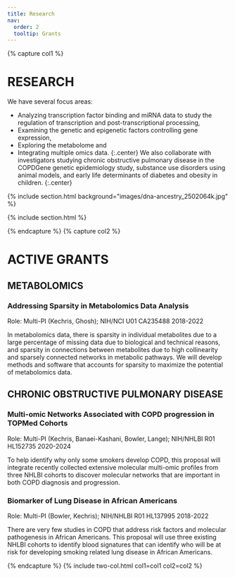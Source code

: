 ```yaml
---
title: Research
nav:
  order: 2
  tooltip: Grants
---
```


{% capture col1 %}

# RESEARCH

We have several focus areas:
*  Analyzing transcription factor binding and miRNA data to study the regulation of transcription and post-transcriptional processing,
* Examining the genetic and epigenetic factors controlling gene expression, 
* Exploring the metabolome and 
* Integrating multiple omics data.
{:.center}
 We also collaborate with investigators studying chronic obstructive pulmonary 
disease in the COPDGene genetic epidemiology study, substance use disorders using animal models, and early life 
determinants of diabetes and obesity in children.
{:.center}

{% include section.html background="images/dna-ancestry_2502064k.jpg" %}

{% include section.html %}

{% endcapture %}
{% capture col2 %}

# ACTIVE GRANTS

## METABOLOMICS

### Addressing Sparsity in Metabolomics Data Analysis
Role: Multi-PI (Kechris, Ghosh); NIH/NCI U01 CA235488 2018-2022

In metabolomics data, there is sparsity in individual metabolites due to a large percentage of missing data due to biological and technical reasons,
and sparsity in connections between metabolites due to high collinearity and sparsely connected networks in metabolic pathways.
 We will develop methods and software that accounts for sparsity to maximize the potential of metabolomics data.


## CHRONIC OBSTRUCTIVE PULMONARY DISEASE

### Multi-omic Networks Associated with COPD progression in TOPMed Cohorts
Role: Multi-PI (Kechris, Banaei-Kashani, Bowler, Lange); NIH/NHLBI R01 HL152735 2020-2024

To help identify why only some smokers develop COPD, this proposal will integrate recently collected extensive 
molecular multi-omic profiles from three NHLBI cohorts to discover molecular networks that are important in both 
COPD diagnosis and progression.

### Biomarker of Lung Disease in African Americans
Role: Multi-PI (Bowler, Kechris); NIH/NHLBI R01 HL137995 2018-2022

There are very few studies in COPD that address risk factors and molecular pathogenesis in African Americans.
This proposal will use three existing NHLBI cohorts to identify blood signatures that can identify who will be at risk 
for developing smoking related lung disease in African Americans.

{% endcapture %}
{% include two-col.html col1=col1 col2=col2 %}
